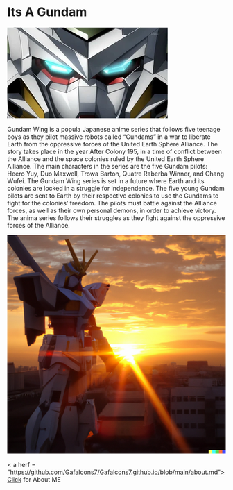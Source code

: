 # Its A Gundam


<img src="gundam1.png">

Gundam Wing is a popula Japanese anime series that follows five teenage boys as they pilot massive robots called “Gundams” in a war to liberate Earth from the oppressive forces of the United Earth Sphere Alliance. The story takes place in the year After Colony 195, in a time of conflict between the Alliance and the space colonies ruled by the United Earth Sphere Alliance. The main characters in the series are the five Gundam pilots: Heero Yuy, Duo Maxwell, Trowa Barton, Quatre Raberba Winner, and Chang Wufei.
The Gundam Wing series is set in a future where Earth and its colonies are locked in a struggle for independence. The five young Gundam pilots are sent to Earth by their respective colonies to use the Gundams to fight for the colonies’ freedom. The pilots must battle against the Alliance forces, as well as their own personal demons, in order to achieve victory. The anima series follows their struggles as they fight against the oppressive forces of the Alliance.

<img src="gundam2.png" width="800">

< a herf = "https://github.com/Gafalcons7/Gafalcons7.github.io/blob/main/about.md">Click for About ME</a><body></html>
